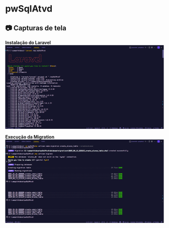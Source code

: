 # pwSqlAtvd
## 📷 Capturas de tela

**Instalação do Laravel**
![Instalação do Laravel](projeto/docs/instalacao_laravel.png)

**Execução da Migration**
![Execução da Migration](projeto/docs/migration_laravel.png)